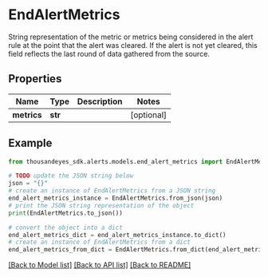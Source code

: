 # EndAlertMetrics

String representation of the metric or metrics being considered in the alert rule at the point that the alert was cleared.  If the alert is not yet cleared, this field reflects the last round of data gathered from the source.

## Properties

Name | Type | Description | Notes
------------ | ------------- | ------------- | -------------
**metrics** | **str** |  | [optional] 

## Example

```python
from thousandeyes_sdk.alerts.models.end_alert_metrics import EndAlertMetrics

# TODO update the JSON string below
json = "{}"
# create an instance of EndAlertMetrics from a JSON string
end_alert_metrics_instance = EndAlertMetrics.from_json(json)
# print the JSON string representation of the object
print(EndAlertMetrics.to_json())

# convert the object into a dict
end_alert_metrics_dict = end_alert_metrics_instance.to_dict()
# create an instance of EndAlertMetrics from a dict
end_alert_metrics_from_dict = EndAlertMetrics.from_dict(end_alert_metrics_dict)
```
[[Back to Model list]](../README.md#documentation-for-models) [[Back to API list]](../README.md#documentation-for-api-endpoints) [[Back to README]](../README.md)


